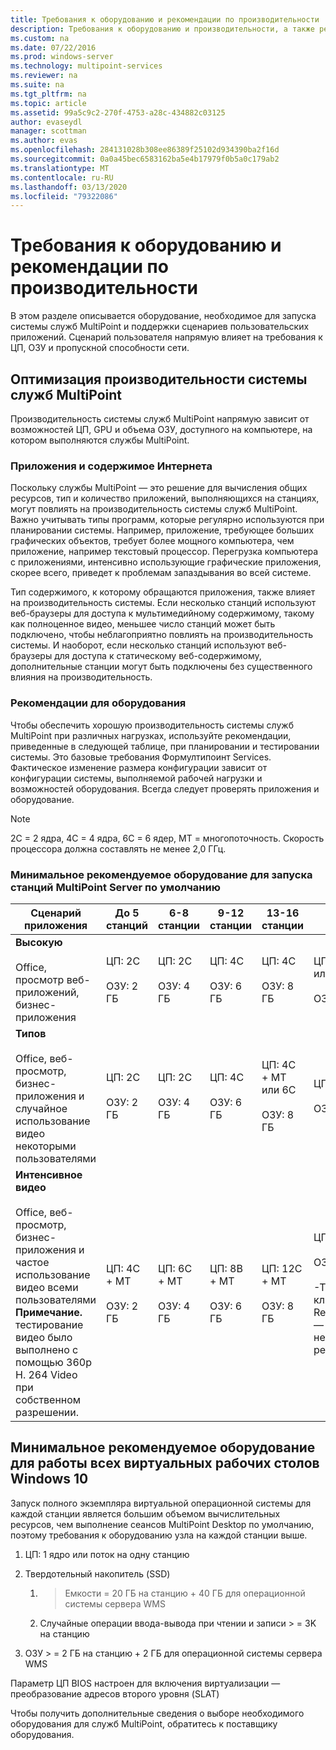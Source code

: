 ```yaml
---
title: Требования к оборудованию и рекомендации по производительности
description: Требования к оборудованию и производительности, а также рекомендации для служб MultiPoint
ms.custom: na
ms.date: 07/22/2016
ms.prod: windows-server
ms.technology: multipoint-services
ms.reviewer: na
ms.suite: na
ms.tgt_pltfrm: na
ms.topic: article
ms.assetid: 99a5c9c2-270f-4753-a28c-434882c03125
author: evaseydl
manager: scottman
ms.author: evas
ms.openlocfilehash: 284131028b308ee86389f25102d934390ba2f16d
ms.sourcegitcommit: 0a0a45bec6583162ba5e4b17979f0b5a0c179ab2
ms.translationtype: MT
ms.contentlocale: ru-RU
ms.lasthandoff: 03/13/2020
ms.locfileid: "79322086"
---
```

# <a name="hardware-requirements-and-performance-recommendations"></a>Требования к оборудованию и рекомендации по производительности
В этом разделе описывается оборудование, необходимое для запуска системы служб MultiPoint и поддержки сценариев пользовательских приложений. Сценарий пользователя напрямую влияет на требования к ЦП, ОЗУ и пропускной способности сети.  

## <a name="optimize-multipoint-services-system-performance"></a>Оптимизация производительности системы служб MultiPoint  
Производительность системы служб MultiPoint напрямую зависит от возможностей ЦП, GPU и объема ОЗУ, доступного на компьютере, на котором выполняются службы MultiPoint.  
  
### <a name="applications-and-internet-content"></a>Приложения и содержимое Интернета  
Поскольку службы MultiPoint — это решение для вычисления общих ресурсов, тип и количество приложений, выполняющихся на станциях, могут повлиять на производительность системы служб MultiPoint. Важно учитывать типы программ, которые регулярно используются при планировании системы. Например, приложение, требующее больших графических объектов, требует более мощного компьютера, чем приложение, например текстовый процессор. Перегрузка компьютера с приложениями, интенсивно использующие графические приложения, скорее всего, приведет к проблемам запаздывания во всей системе.  
  
Тип содержимого, к которому обращаются приложения, также влияет на производительность системы. Если несколько станций используют веб-браузеры для доступа к мультимедийному содержимому, такому как полноценное видео, меньшее число станций может быть подключено, чтобы неблагоприятно повлиять на производительность системы. И наоборот, если несколько станций используют веб-браузеры для доступа к статическому веб-содержимому, дополнительные станции могут быть подключены без существенного влияния на производительность.  
  
### <a name="hardware-recommendations"></a>Рекомендации для оборудования  
Чтобы обеспечить хорошую производительность системы служб MultiPoint при различных нагрузках, используйте рекомендации, приведенные в следующей таблице, при планировании и тестировании системы. Это базовые требования Формултипоинт Services. Фактическое изменение размера конфигурации зависит от конфигурации системы, выполняемой рабочей нагрузки и возможностей оборудования. Всегда следует проверять приложения и оборудование.  
  
> [!NOTE]  
> 2C = 2 ядра, 4C = 4 ядра, 6C = 6 ядер, MT = многопоточность. Скорость процессора должна составлять не менее 2,0 ГГц.  
  
### <a name="minimum-recommended-hardware-for-running-default-multipoint-server-stations"></a>Минимальное рекомендуемое оборудование для запуска станций MultiPoint Server по умолчанию  
  
|Сценарий приложения|До 5 станций|6-8 станции|9-12 станции|13-16 станции|17-20 станции|21-24 станции|  
|------------------------|----------------------|-------------------|------------------|-------------------|-------------------|-----------------|  
|**Высокую**<br /><br />Office, просмотр веб-приложений, бизнес-приложения|ЦП: 2C<br /><br />ОЗУ: 2 ГБ|ЦП: 2C<br /><br />ОЗУ: 4 ГБ|ЦП: 4C<br /><br />ОЗУ: 6 ГБ|ЦП: 4C<br /><br />ОЗУ: 8 ГБ|ЦП: 4C + MT или 6C<br /><br />ОЗУ: 10 ГБ| ЦП: 6C + MT<br /><br />ОЗУ: 12 ГБ|
|**Типов**<br /><br />Office, веб-просмотр, бизнес-приложения и случайное использование видео некоторыми пользователями|ЦП: 2C<br /><br />ОЗУ: 2 ГБ|ЦП: 2C<br /><br />ОЗУ: 4 ГБ|ЦП: 4C<br /><br />ОЗУ: 6 ГБ|ЦП: 4C + MT или 6C<br /><br />ОЗУ: 8 ГБ|ЦП: 6C + MT<br /><br />ОЗУ: 10 ГБ| ЦП: 6C + MT<br /><br />ОЗУ: 12 ГБ| 
|**Интенсивное видео**<br /><br />Office, веб-просмотр, бизнес-приложения и частое использование видео всеми пользователями **Примечание.** тестирование видео было выполнено с помощью 360p H. 264 Video при собственном разрешении.|ЦП: 4C + MT<br /><br />ОЗУ: 2 ГБ|ЦП: 6C + MT<br /><br />ОЗУ: 4 ГБ|ЦП: 8В + MT<br /><br />ОЗУ: 6 ГБ|ЦП: 12C + MT<br /><br />ОЗУ: 8 ГБ|ЦП: 16C + MT<br /><br />ОЗУ: 10 ГБ<br /><br />-Тонкий клиент: RemoteFX<br />— Видео USB не рекомендуется| ЦП: 20C + MT<br /><br />ОЗУ: 12 ГБ<br /><br />-Тонкий клиент: RemoteFX<br />— Видео USB не рекомендуется|   
  
## <a name="minimum-recommended-hardware-for-running-full-windows-10-virtual-desktops"></a>Минимальное рекомендуемое оборудование для работы всех виртуальных рабочих столов Windows 10  
Запуск полного экземпляра виртуальной операционной системы для каждой станции является большим объемом вычислительных ресурсов, чем выполнение сеансов MultiPoint Desktop по умолчанию, поэтому требования к оборудованию узла на каждой станции выше.  
  
1.  ЦП: 1 ядро или поток на одну станцию  
  
2.  Твердотельный накопитель (SSD)  
  
    1.  > Емкости = 20 ГБ на станцию + 40 ГБ для операционной системы сервера WMS  
  
    2.  Случайные операции ввода-вывода при чтении и записи > = 3K на станцию  
  
3.  ОЗУ > = 2 ГБ на станцию + 2 ГБ для операционной системы сервера WMS  
  
Параметр ЦП BIOS настроен для включения виртуализации — преобразование адресов второго уровня (SLAT)  
  
Чтобы получить дополнительные сведения о выборе необходимого оборудования для служб MultiPoint, обратитесь к поставщику оборудования.  